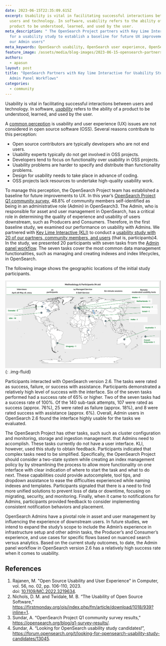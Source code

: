 ```yaml
---
date: 2023-06-15T22:35:09.615Z
excerpt: Usability is vital in facilitating successful interactions between
  users and technology. In software, usability refers to the ability of a
  product to be understood, learned, and used by the user.
meta_description: " The OpenSearch Project partners with Key Lime Interactive
  for a usability study to establish a baseline for future UX improvements for
  our Admin users"
meta_keywords: OpenSearch usability, OpenSearch user experience, OpenSearch research
feature_image: /assets/media/blog-images/2023-06-15-opensearch-partners-with-key-lime-interactive-for-usability-studies-admin-panel-workflows/pexels-antoni-shkraba-4348404.jpg
authors:
  - apasun
layout: post
title: "OpenSearch Partners with Key lime Interactive for Usability Studies:
  Admin Panel Workflows"
categories:
  - community
---
```



Usability is vital in facilitating successful interactions between users and technology. In software, *[usability](https://www.computer.org/csdl/magazine/co/2023/02/10042076/1KEtnA3u67S)* refers to the ability of a product to be understood, learned, and used by the user.

A [common perception](https://firstmonday.org/ojs/index.php/fm/article/download/1018/939?inline=1) is usability and user experience (UX) issues are not considered in open source software (OSS). Several reasons contribute to this perception:

* Open source contributors are typically developers who are not end users.
* Usability experts typically do not get involved in OSS projects.
* Developers tend to focus on functionality over usability in OSS projects.
* Usability problems are harder to specify and distribute than functionality problems.
* Design for usability needs to take place in advance of coding.
* OSS projects lack resources to undertake high-quality usability work.

To manage this perception, the OpenSearch Project team has established a baseline for future improvements to UX. In this year’s [OpenSearch Project Q1 community survey](https://opensearch.org/blog/q1-survey-results/), 48.8% of community members self-identified as being in an administrative role (Admin) in OpenSearch3. The Admin, who is responsible for asset and user management in OpenSearch, has a critical role in determining the quality of experience and usability of users downstream, such as Producers and Consumers. Therefore, in the first baseline study, we examined our performance on usability with Admins. We partnered with [Key Lime Interactive (KLI)](https://keylimeinteractive.com/) to conduct a [usability study with 20 of our partners, community members, and users](https://forum.opensearch.org/t/looking-for-opensearch-usability-study-candidates/13045) (that is, participants)4. In the study, we presented 20 participants with seven tasks from the [Admin panel workflow](https://github.com/opensearch-project/index-management-dashboards-plugin/issues). The seven tasks cover the most common data management functionalities, such as managing and creating indexes and index lifecycles, in OpenSearch.

The following image shows the geographic locations of the initial study participants.

![geographic locations of study participants](/assets/media/blog-images/2023-06-15-opensearch-partners-with-key-lime-interactive-for-usability-studies-admin-panel-workflows/screenshot-2023-06-12-at-1.43.54-pm.png "study participant map"){: .img-fluid}

Participants interacted with OpenSearch version 2.6. The tasks were rated as success, failure, or success with assistance. Participants demonstrated a relatively high level of success with the interface. Six of the seven tasks performed had a success rate of 65% or higher. Two of the seven tasks had a success rate of 100%. Of the 140 sub-task attempts, 107 were rated as success (approx. 76%), 25 were rated as failure (approx. 18%), and 8 were rated success with assistance (approx. 6%). Overall, Admin users in OpenSearch 2.6 found the interface highly usable for the tasks we evaluated.

The OpenSearch Project has other tasks, such such as cluster configuration and monitoring, storage and ingestion management. that Admins need to accomplish. These tasks currently do not have a user interface. KLI, however, used this study to obtain feedback. Participants indicated that complex tasks need to be simplified. Specifically, the OpenSearch Project should consider a two-state system while creating an index management policy by by streamlining the process to allow more functionality on one interface with clear indication of where to start the task and what to do next. These capabilities could provide autocomplete, tool tips, and dropdown assistance to ease the difficulties experienced while naming indexes and templates. Participants signaled that there is a need to find more unified solutions to prevent loss of data or downtime, focusing on migrating, security, and monitoring. Finally, when it came to notifications for Admins, participants provided feedback to consider implementing consistent notification behaviors and placement.

OpenSearch Admins have a pivotal role in asset and user management by influencing the experience of downstream users. In future studies, we intend to expand the study’s scope to include the Admin’s experience in infrastructure setup and other admin tasks, the Producer’s and Consumer’s experience, and use cases for specific flows based on nuanced search versus analytics. Based on the current study outcomes, to date, the Admin panel workflow in OpenSearch version 2.6 has a relatively high success rate when it comes to usability.

## References

1. Rajanen, M. "Open Source Usability and User Experience" in Computer, vol. 56, no. 02, pp. 106-110, 2023.\
   doi: [10.1109/MC.2022.3219634](https://ieeexplore.ieee.org/document/10042076).
2. Nichols, D. M. and Twidale, M. B. “The Usability of Open Source Software,” <https://firstmonday.org/ojs/index.php/fm/article/download/1018/939?inline=1>.
3. Sundar, A. “OpenSearch Project Q1 community survey results,” <https://opensearch.org/blog/q1-survey-results/>.
4. Sundar, A. “Looking for OpenSearch usability study candidates!”, <https://forum.opensearch.org/t/looking-for-opensearch-usability-study-candidates/13045>.
